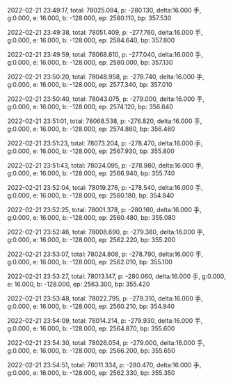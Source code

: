 2022-02-21 23:49:17, total: 78025.094, p: -280.130, delta:16.000 手, g:0.000, e: 16.000, b: -128.000, ep: 2580.110, bp: 357.530

2022-02-21 23:49:38, total: 78051.409, p: -277.760, delta:16.000 手, g:0.000, e: 16.000, b: -128.000, ep: 2584.640, bp: 357.800

2022-02-21 23:49:59, total: 78068.810, p: -277.040, delta:16.000 手, g:0.000, e: 16.000, b: -128.000, ep: 2580.000, bp: 357.130

2022-02-21 23:50:20, total: 78048.958, p: -278.740, delta:16.000 手, g:0.000, e: 16.000, b: -128.000, ep: 2577.340, bp: 357.010

2022-02-21 23:50:40, total: 78043.075, p: -279.000, delta:16.000 手, g:0.000, e: 16.000, b: -128.000, ep: 2574.120, bp: 356.640

2022-02-21 23:51:01, total: 78068.538, p: -276.820, delta:16.000 手, g:0.000, e: 16.000, b: -128.000, ep: 2574.860, bp: 356.460

2022-02-21 23:51:23, total: 78073.204, p: -278.470, delta:16.000 手, g:0.000, e: 16.000, b: -128.000, ep: 2567.930, bp: 355.800

2022-02-21 23:51:43, total: 78024.095, p: -278.980, delta:16.000 手, g:0.000, e: 16.000, b: -128.000, ep: 2566.940, bp: 355.740

2022-02-21 23:52:04, total: 78019.276, p: -278.540, delta:16.000 手, g:0.000, e: 16.000, b: -128.000, ep: 2560.180, bp: 354.840

2022-02-21 23:52:25, total: 78001.378, p: -280.160, delta:16.000 手, g:0.000, e: 16.000, b: -128.000, ep: 2560.480, bp: 355.080

2022-02-21 23:52:46, total: 78008.690, p: -279.380, delta:16.000 手, g:0.000, e: 16.000, b: -128.000, ep: 2562.220, bp: 355.200

2022-02-21 23:53:07, total: 78024.808, p: -278.790, delta:16.000 手, g:0.000, e: 16.000, b: -128.000, ep: 2562.010, bp: 355.100

2022-02-21 23:53:27, total: 78013.147, p: -280.060, delta:16.000 手, g:0.000, e: 16.000, b: -128.000, ep: 2563.300, bp: 355.420

2022-02-21 23:53:48, total: 78022.795, p: -279.310, delta:16.000 手, g:0.000, e: 16.000, b: -128.000, ep: 2560.210, bp: 354.940

2022-02-21 23:54:09, total: 78014.214, p: -279.930, delta:16.000 手, g:0.000, e: 16.000, b: -128.000, ep: 2564.870, bp: 355.600

2022-02-21 23:54:30, total: 78026.054, p: -279.000, delta:16.000 手, g:0.000, e: 16.000, b: -128.000, ep: 2566.200, bp: 355.650

2022-02-21 23:54:51, total: 78011.334, p: -280.470, delta:16.000 手, g:0.000, e: 16.000, b: -128.000, ep: 2562.330, bp: 355.350